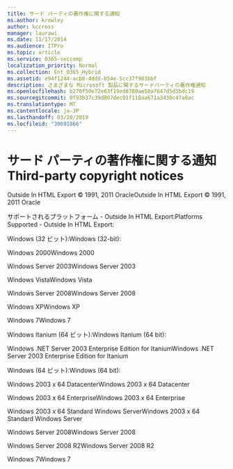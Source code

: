 ```yaml
---
title: サード パーティの著作権に関する通知
ms.author: krowley
author: kccross
manager: laurawi
ms.date: 11/17/2014
ms.audience: ITPro
ms.topic: article
ms.service: O365-seccomp
localization_priority: Normal
ms.collection: Ent_O365_Hybrid
ms.assetid: e94f1244-acb8-4ddd-b54e-5cc37f903bbf
description: さまざまな Microsoft 製品に関するサードパーティの著作権通知
ms.openlocfilehash: b270f50e72e63f19ed8780ae50a7647d5d3bdc19
ms.sourcegitcommit: 0f93b37c39d807dec91f118aa671a3430c47a9ac
ms.translationtype: MT
ms.contentlocale: ja-JP
ms.lasthandoff: 03/20/2019
ms.locfileid: "30691866"
---
```

# <a name="third-party-copyright-notices"></a><span data-ttu-id="c5aad-103">サード パーティの著作権に関する通知</span><span class="sxs-lookup"><span data-stu-id="c5aad-103">Third-party copyright notices</span></span>

<span data-ttu-id="c5aad-104">Outside In HTML Export © 1991, 2011 Oracle</span><span class="sxs-lookup"><span data-stu-id="c5aad-104">Outside In HTML Export © 1991, 2011 Oracle</span></span>
  
<span data-ttu-id="c5aad-105">サポートされるプラットフォーム - Outside In HTML Export:</span><span class="sxs-lookup"><span data-stu-id="c5aad-105">Platforms Supported - Outside In HTML Export:</span></span>
  
<span data-ttu-id="c5aad-106">Windows (32 ビット):</span><span class="sxs-lookup"><span data-stu-id="c5aad-106">Windows (32-bit):</span></span>
  
<span data-ttu-id="c5aad-107">Windows 2000</span><span class="sxs-lookup"><span data-stu-id="c5aad-107">Windows 2000</span></span>
  
<span data-ttu-id="c5aad-108">Windows Server 2003</span><span class="sxs-lookup"><span data-stu-id="c5aad-108">Windows Server 2003</span></span>
  
<span data-ttu-id="c5aad-109">Windows Vista</span><span class="sxs-lookup"><span data-stu-id="c5aad-109">Windows Vista</span></span>
  
<span data-ttu-id="c5aad-110">Windows Server 2008</span><span class="sxs-lookup"><span data-stu-id="c5aad-110">Windows Server 2008</span></span>
  
<span data-ttu-id="c5aad-111">Windows XP</span><span class="sxs-lookup"><span data-stu-id="c5aad-111">Windows XP</span></span>
  
<span data-ttu-id="c5aad-112">Windows 7</span><span class="sxs-lookup"><span data-stu-id="c5aad-112">Windows 7</span></span>
  
<span data-ttu-id="c5aad-113">Windows Itanium (64 ビット):</span><span class="sxs-lookup"><span data-stu-id="c5aad-113">Windows Itanium (64 bit):</span></span>
  
<span data-ttu-id="c5aad-114">Windows .NET Server 2003 Enterprise Edition for Itanium</span><span class="sxs-lookup"><span data-stu-id="c5aad-114">Windows .NET Server 2003 Enterprise Edition for Itanium</span></span>
  
<span data-ttu-id="c5aad-115">Windows (64 ビット):</span><span class="sxs-lookup"><span data-stu-id="c5aad-115">Windows (64 bit):</span></span>
  
<span data-ttu-id="c5aad-116">Windows 2003 x 64 Datacenter</span><span class="sxs-lookup"><span data-stu-id="c5aad-116">Windows 2003 x 64 Datacenter</span></span>
  
<span data-ttu-id="c5aad-117">Windows 2003 x 64 Enterprise</span><span class="sxs-lookup"><span data-stu-id="c5aad-117">Windows 2003 x 64 Enterprise</span></span>
  
<span data-ttu-id="c5aad-118">Windows 2003 x 64 Standard Windows Server</span><span class="sxs-lookup"><span data-stu-id="c5aad-118">Windows 2003 x 64 Standard Windows Server</span></span>
  
<span data-ttu-id="c5aad-119">Windows Server 2008</span><span class="sxs-lookup"><span data-stu-id="c5aad-119">Windows Server 2008</span></span>
  
<span data-ttu-id="c5aad-120">Windows Server 2008 R2</span><span class="sxs-lookup"><span data-stu-id="c5aad-120">Windows Server 2008 R2</span></span>
  
<span data-ttu-id="c5aad-121">Windows 7</span><span class="sxs-lookup"><span data-stu-id="c5aad-121">Windows 7</span></span>
  

